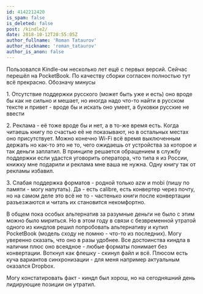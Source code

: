 ```yaml
---
id: 4142212420
is_spam: false
is_deleted: false
post: /kindle2/
date: 2018-10-12T20:55:05Z
author_fullname: 'Roman Tataurov'
author_nickname: 'roman_tataurov'
author_is_anon: false
---
```


<p>Пользовался  Kindle-ом несколько лет ещё с первых версий. Сейчас перешёл на PocketBook.  По качеству сборки согласен полностью тут всё прекрасно. Обозначу минусы</p><p>1. Отсутствие поддержки русского (может быть уже и есть) оно вроде бы как не сильно и мешает, но иногда надо что-то найти в русском тексте и привет - вроде бы и искать оно умеет, а буковки русские не ввести</p><p>2. Реклама - её тоже вроде бы и нет, а в то-же время есть. Когда читаешь книгу по счастью её не показывают, но в остальных местах оно присутствует. Можно конечно  Wi-Fi всё время выключенным держать но как-то это не то, чего ожидаешь от устройства за которое и так деньги заплатил. В принципе решается обращением в службу поддержки если удастся уговорить оператора, что типа я из России, книжку мне подарили и реклама мне ваша не нужна. Одну книгу так от рекламы избавил.</p><p>3. Слабая поддержка форматов - родной только  azw и mobi (пишу по памяти - могу напутать). Да - есть calibre, есть конвертер через почту, но на самом деле это всё не то - частенько книги после конвертации разъезжаются и читать их становится некомфортно.</p><p>В общем пока особых альтернатив за разумные деньги не было с этим можно было мириться. Но в этом году в связи с безвременной утратой одного из киндлов решил попробовать альтернативу и купил PocketBook (модель сходу не помню - что-то из последних). Могу уверенно сказать, что оно в разы удобнее. Все достоинства киндла в наличии плюс оно всеядное - любые форматы понимает без конвертации. Воткнул как флешку - скинул файл и всё. Плюсом есть куча вариантов синхронизации - для меня например актуальным оказался  Dropbox.</p><p>Могу констатировать факт - киндл был хорош, но на сегодняшний день лидирующие позиции он утратил.</p>
